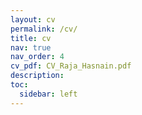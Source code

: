 ```yaml
---
layout: cv
permalink: /cv/
title: cv
nav: true
nav_order: 4
cv_pdf: CV_Raja_Hasnain.pdf
description: 
toc:
  sidebar: left
---
```

